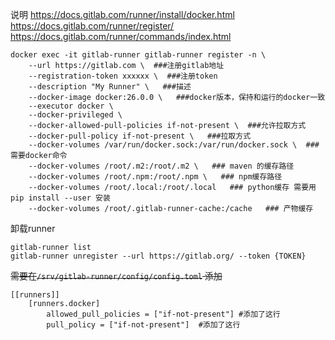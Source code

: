 说明
https://docs.gitlab.com/runner/install/docker.html
https://docs.gitlab.com/runner/register/
https://docs.gitlab.com/runner/commands/index.html

```shell
docker exec -it gitlab-runner gitlab-runner register -n \
    --url https://gitlab.com \  ###注册gitlab地址
    --registration-token xxxxxx \  ###注册token
    --description "My Runner" \   ###描述
    --docker-image docker:26.0.0 \   ###docker版本，保持和运行的docker一致
    --executor docker \
    --docker-privileged \
    --docker-allowed-pull-policies if-not-present \  ###允许拉取方式
    --docker-pull-policy if-not-present \   ###拉取方式
    --docker-volumes /var/run/docker.sock:/var/run/docker.sock \  ### 需要docker命令
    --docker-volumes /root/.m2:/root/.m2 \   ### maven 的缓存路径
    --docker-volumes /root/.npm:/root/.npm \   ### npm缓存路径
    --docker-volumes /root/.local:/root/.local   ### python缓存 需要用pip install --user 安装
    --docker-volumes /root/.gitlab-runner-cache:/cache   ### 产物缓存
```

卸载runner

```shell
gitlab-runner list
gitlab-runner unregister --url https://gitlab.org/ --token {TOKEN}
```


~~需要在`/srv/gitlab-runner/config/config.toml` 添加~~
```
[[runners]]
    [runners.docker]
        allowed_pull_policies = ["if-not-present"] #添加了这行
        pull_policy = ["if-not-present"]  #添加了这行
```



